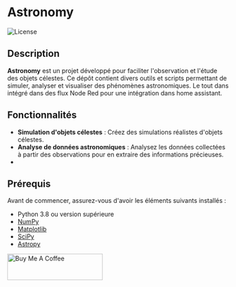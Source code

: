 # Astronomy

![License](https://img.shields.io/badge/license-MIT-blue.svg)

## Description

**Astronomy** est un projet développé pour faciliter l'observation et l'étude des objets célestes. Ce dépôt contient divers outils et scripts permettant de simuler, analyser et visualiser des phénomènes astronomiques. Le tout dans intégré dans des flux Node Red pour une intégration dans home assistant.

## Fonctionnalités

- **Simulation d'objets célestes** : Créez des simulations réalistes d'objets célestes.
- **Analyse de données astronomiques** : Analysez les données collectées à partir des observations pour en extraire des informations précieuses.
- 

## Prérequis

Avant de commencer, assurez-vous d'avoir les éléments suivants installés :

- Python 3.8 ou version supérieure
- [NumPy](https://numpy.org/)
- [Matplotlib](https://matplotlib.org/)
- [SciPy](https://scipy.org/)
- [Astropy](https://www.astropy.org/)

<a href="https://www.buymeacoffee.com/gregorychau" target="_blank"><img src="https://cdn.buymeacoffee.com/buttons/v2/default-yellow.png" alt="Buy Me A Coffee" style="height: 60px !important;width: 217px !important;" ></a>
